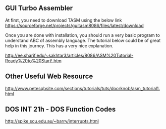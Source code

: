## GUI Turbo Assembler 

At first, you need to download TASM using the below link
https://sourceforge.net/projects/guitasm8086/files/latest/download

Once you are done with installation, you should run a very basic program to understand ABC of assembly language. The tutorial below could be of great help in this journey. This has a very nice explanation.

http://ee.sharif.edu/~sakhtar3/articles/8086/ASM%20Tutorial-Ready%20to%20Start!.htm


## Other Useful Web Resource

http://www.petesqbsite.com/sections/tutorials/tuts/doorknob/asm_tutorial1.html


## DOS INT 21h - DOS Function Codes
http://spike.scu.edu.au/~barry/interrupts.html